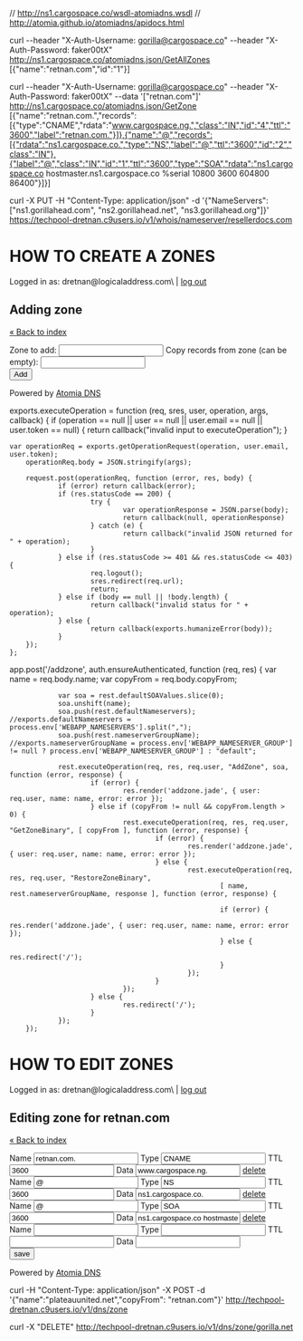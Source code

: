 // http://ns1.cargospace.co/wsdl-atomiadns.wsdl
// http://atomia.github.io/atomiadns/apidocs.html

curl --header "X-Auth-Username: gorilla@cargospace.co" --header "X-Auth-Password: faker00tX" http://ns1.cargospace.co/atomiadns.json/GetAllZones
[{"name":"retnan.com","id":"1"}]

curl --header "X-Auth-Username: gorilla@cargospace.co" --header "X-Auth-Password: faker00tX" --data '["retnan.com"]' http://ns1.cargospace.co/atomiadns.json/GetZone
[{"name":"retnan.com.","records":[{"type":"CNAME","rdata":"www.cargospace.ng.","class":"IN","id":"4","ttl":"3600","label":"retnan.com."}]},{"name":"@","records":[{"rdata":"ns1.cargospace.co.","type":"NS","label":"@","ttl":"3600","id":"2","class":"IN"},{"label":"@","class":"IN","id":"1","ttl":"3600","type":"SOA","rdata":"ns1.cargospace.co hostmaster.ns1.cargospace.co %serial 10800 3600 604800 86400"}]}]

curl -X PUT -H "Content-Type: application/json" -d '{"NameServers":["ns1.gorillahead.com", "ns2.gorillahead.net", "ns3.gorillahead.org"]}' https://techpool-dretnan.c9users.io/v1/whois/nameserver/resellerdocs.com


HOW TO CREATE A ZONES
======================
<!DOCTYPE html>
<html lang="en">

<head>
    <link rel="stylesheet" href="/css/" type="text/css" media="screen">
    <title>Atomia DNS</title>
</head>

<body>
    <div class="wrapper">
        <div class="header">
            <div class="logo"></div>
            <p class="userInfo">Logged in as: <span class="userName">dretnan@logicaladdress.com</span>\ | <a href="/logout">log out </a></p>
            <div class="clear"></div>
        </div>
        <div class="content">
            <h2>Adding zone</h2>
            <p><a href="/" class="button small pink">&laquo;  Back to index</a></p>
            <form method="post">
                <div class="listRow">
                    <label>Zone to add:
                        <input name="name" value="">
                    </label>
                    <label>Copy records from zone (can be empty):
                        <input name="copyFrom" value="">
                    </label>
                </div>
                <div class="formFooter">
                    <input type="submit" value="Add">
                </div>
            </form>
        </div>
        <div class="footer">
            <p>Powered by <a href="http://atomiadns.com">Atomia DNS</a></p>
        </div>
    </div>
</body>

</html>
    exports.executeOperation = function (req, sres, user, operation, args, callback) {
    if (operation == null || user == null || user.email == null || user.token == null) {
        return callback("invalid input to executeOperation");
    }
    
    var operationReq = exports.getOperationRequest(operation, user.email, user.token);
        operationReq.body = JSON.stringify(args);

        request.post(operationReq, function (error, res, body) {
                if (error) return callback(error);
                if (res.statusCode == 200) {
                        try {
                                var operationResponse = JSON.parse(body);
                                return callback(null, operationResponse)
                        } catch (e) {
                                return callback("invalid JSON returned for " + operation);
                        }
                } else if (res.statusCode >= 401 && res.statusCode <= 403) {
                        req.logout();
                        sres.redirect(req.url);
                        return;
                } else if (body == null || !body.length) {
                        return callback("invalid status for " + operation);
                } else {
                        return callback(exports.humanizeError(body));
                }
        });
    };
                        
                        
app.post('/addzone', auth.ensureAuthenticated, function (req, res) {
                var name = req.body.name;
                var copyFrom = req.body.copyFrom;

                var soa = rest.defaultSOAValues.slice(0);
                soa.unshift(name);
                soa.push(rest.defaultNameservers); //exports.defaultNameservers = process.env['WEBAPP_NAMESERVERS'].split(",");
                soa.push(rest.nameserverGroupName); //exports.nameserverGroupName = process.env['WEBAPP_NAMESERVER_GROUP'] != null ? process.env['WEBAPP_NAMESERVER_GROUP'] : "default";

                rest.executeOperation(req, res, req.user, "AddZone", soa, function (error, response) {
                        if (error) {
                                res.render('addzone.jade', { user: req.user, name: name, error: error });
                        } else if (copyFrom != null && copyFrom.length > 0) {
                                rest.executeOperation(req, res, req.user, "GetZoneBinary", [ copyFrom ], function (error, response) {
                                        if (error) {
                                                res.render('addzone.jade', { user: req.user, name: name, error: error });
                                        } else {
                                                rest.executeOperation(req, res, req.user, "RestoreZoneBinary",
                                                        [ name, rest.nameserverGroupName, response ], function (error, response) {

                                                        if (error) {
                                                                res.render('addzone.jade', { user: req.user, name: name, error: error });
                                                        } else {
                                                                res.redirect('/');
                                                        }
                                                });
                                        }
                                });
                        } else {
                                res.redirect('/');
                        }
                });
        });

HOW TO EDIT ZONES
======================
<!DOCTYPE html>
<html lang="en">

<head>
    <link rel="stylesheet" href="/css/" type="text/css" media="screen">
    <title>Atomia DNS</title>
</head>

<body>
    <div class="wrapper">
        <div class="header">
            <div class="logo"></div>
            <p class="userInfo">Logged in as: <span class="userName">dretnan@logicaladdress.com</span>\ | <a href="/logout">log out </a></p>
            <div class="clear"></div>
        </div>
        <div class="content">
            <h2>Editing zone for <span class="zoneName">retnan.com</span></h2>
            <p><a href="/" class="button small pink">&laquo  Back to index</a></p>
            <form method="post" action="/editrecords/retnan.com">
                <div class="listRow">
                    <input type="hidden" name="records[id][]" value="4">
                    <input type="hidden" name="records[class][]" value="IN">
                    <label>Name
                        <input name="records[label][]" value="retnan.com." class="recordLabel">
                    </label>
                    <label>Type
                        <input name="records[type][]" value="CNAME" class="recordType">
                    </label>
                    <label>TTL
                        <input name="records[ttl][]" value="3600" class="recordTtl">
                    </label>
                    <label>Data
                        <input name="records[rdata][]" value="www.cargospace.ng." class="recordData">
                    </label><a href="/deleterecord/retnan.com/4" class="button small delete">delete</a></div>
                <div class="listRow">
                    <input type="hidden" name="records[id][]" value="2">
                    <input type="hidden" name="records[class][]" value="IN">
                    <label>Name
                        <input name="records[label][]" value="@" class="recordLabel">
                    </label>
                    <label>Type
                        <input name="records[type][]" value="NS" class="recordType">
                    </label>
                    <label>TTL
                        <input name="records[ttl][]" value="3600" class="recordTtl">
                    </label>
                    <label>Data
                        <input name="records[rdata][]" value="ns1.cargospace.co." class="recordData">
                    </label><a href="/deleterecord/retnan.com/2" class="button small delete">delete</a></div>
                <div class="listRow">
                    <input type="hidden" name="records[id][]" value="1">
                    <input type="hidden" name="records[class][]" value="IN">
                    <label>Name
                        <input name="records[label][]" value="@" class="recordLabel">
                    </label>
                    <label>Type
                        <input name="records[type][]" value="SOA" class="recordType">
                    </label>
                    <label>TTL
                        <input name="records[ttl][]" value="3600" class="recordTtl">
                    </label>
                    <label>Data
                        <input name="records[rdata][]" value="ns1.cargospace.co hostmaster.ns1.cargospace.co %serial 10800 3600 604800 86400" class="recordData">
                    </label><a href="/deleterecord/retnan.com/1" class="button small delete">delete</a></div>
                <div class="listRow">
                    <input type="hidden" name="newrecords[id][]" value="-1">
                    <input type="hidden" name="newrecords[class][]" value="IN">
                    <label>Name
                        <input name="newrecords[label][]" value="" class="recordLabel">
                    </label>
                    <label>Type
                        <input name="newrecords[type][]" value="" class="recordType">
                    </label>
                    <label>TTL
                        <input name="newrecords[ttl][]" value="" class="recordTtl">
                    </label>
                    <label>Data
                        <input name="newrecords[rdata][]" value="" class="recordData">
                    </label>
                </div>
                <div class="formFooter">
                    <input type="submit" value="save">
                </div>
            </form>
        </div>
        <div class="footer">
            <p>Powered by <a href="http://atomiadns.com">Atomia DNS</a></p>
        </div>
    </div>
</body>

</html>



curl -H "Content-Type: application/json" -X POST -d '{"name":"plateauunited.net","copyFrom": "retnan.com"}' http://techpool-dretnan.c9users.io/v1/dns/zone

curl -X "DELETE" http://techpool-dretnan.c9users.io/v1/dns/zone/gorilla.net
